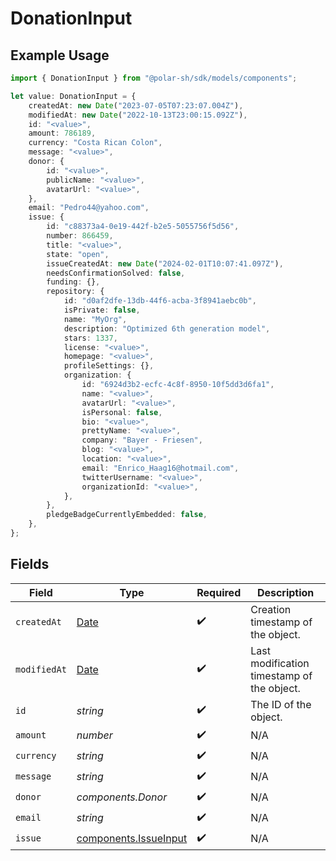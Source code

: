 # DonationInput

## Example Usage

```typescript
import { DonationInput } from "@polar-sh/sdk/models/components";

let value: DonationInput = {
    createdAt: new Date("2023-07-05T07:23:07.004Z"),
    modifiedAt: new Date("2022-10-13T23:00:15.092Z"),
    id: "<value>",
    amount: 786189,
    currency: "Costa Rican Colon",
    message: "<value>",
    donor: {
        id: "<value>",
        publicName: "<value>",
        avatarUrl: "<value>",
    },
    email: "Pedro44@yahoo.com",
    issue: {
        id: "c88373a4-0e19-442f-b2e5-5055756f5d56",
        number: 866459,
        title: "<value>",
        state: "open",
        issueCreatedAt: new Date("2024-02-01T10:07:41.097Z"),
        needsConfirmationSolved: false,
        funding: {},
        repository: {
            id: "d0af2dfe-13db-44f6-acba-3f8941aebc0b",
            isPrivate: false,
            name: "MyOrg",
            description: "Optimized 6th generation model",
            stars: 1337,
            license: "<value>",
            homepage: "<value>",
            profileSettings: {},
            organization: {
                id: "6924d3b2-ecfc-4c8f-8950-10f5dd3d6fa1",
                name: "<value>",
                avatarUrl: "<value>",
                isPersonal: false,
                bio: "<value>",
                prettyName: "<value>",
                company: "Bayer - Friesen",
                blog: "<value>",
                location: "<value>",
                email: "Enrico_Haag16@hotmail.com",
                twitterUsername: "<value>",
                organizationId: "<value>",
            },
        },
        pledgeBadgeCurrentlyEmbedded: false,
    },
};
```

## Fields

| Field                                                                                         | Type                                                                                          | Required                                                                                      | Description                                                                                   |
| --------------------------------------------------------------------------------------------- | --------------------------------------------------------------------------------------------- | --------------------------------------------------------------------------------------------- | --------------------------------------------------------------------------------------------- |
| `createdAt`                                                                                   | [Date](https://developer.mozilla.org/en-US/docs/Web/JavaScript/Reference/Global_Objects/Date) | :heavy_check_mark:                                                                            | Creation timestamp of the object.                                                             |
| `modifiedAt`                                                                                  | [Date](https://developer.mozilla.org/en-US/docs/Web/JavaScript/Reference/Global_Objects/Date) | :heavy_check_mark:                                                                            | Last modification timestamp of the object.                                                    |
| `id`                                                                                          | *string*                                                                                      | :heavy_check_mark:                                                                            | The ID of the object.                                                                         |
| `amount`                                                                                      | *number*                                                                                      | :heavy_check_mark:                                                                            | N/A                                                                                           |
| `currency`                                                                                    | *string*                                                                                      | :heavy_check_mark:                                                                            | N/A                                                                                           |
| `message`                                                                                     | *string*                                                                                      | :heavy_check_mark:                                                                            | N/A                                                                                           |
| `donor`                                                                                       | *components.Donor*                                                                            | :heavy_check_mark:                                                                            | N/A                                                                                           |
| `email`                                                                                       | *string*                                                                                      | :heavy_check_mark:                                                                            | N/A                                                                                           |
| `issue`                                                                                       | [components.IssueInput](../../models/components/issueinput.md)                                | :heavy_check_mark:                                                                            | N/A                                                                                           |